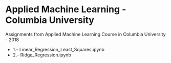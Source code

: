 # Applied Machine Learning - Columbia University
Assignments from Applied Machine Learning Course in Columbia University - 2018

* 1.- Linear_Regression_Least_Squares.ipynb
* 2.- Ridge_Regression.ipynb

